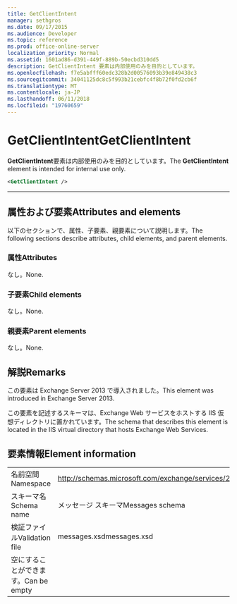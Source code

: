```yaml
---
title: GetClientIntent
manager: sethgros
ms.date: 09/17/2015
ms.audience: Developer
ms.topic: reference
ms.prod: office-online-server
localization_priority: Normal
ms.assetid: 1601ad86-d391-449f-889b-50ecbd310dd5
description: GetClientIntent 要素は内部使用のみを目的としています。
ms.openlocfilehash: f7e5abfff60edc328b2d00576093b39e849438c3
ms.sourcegitcommit: 34041125dc8c5f993b21cebfc4f8b72f0fd2cb6f
ms.translationtype: MT
ms.contentlocale: ja-JP
ms.lasthandoff: 06/11/2018
ms.locfileid: "19760659"
---
```

# <a name="getclientintent"></a><span data-ttu-id="053cc-103">GetClientIntent</span><span class="sxs-lookup"><span data-stu-id="053cc-103">GetClientIntent</span></span>

<span data-ttu-id="053cc-104">**GetClientIntent**要素は内部使用のみを目的としています。</span><span class="sxs-lookup"><span data-stu-id="053cc-104">The **GetClientIntent** element is intended for internal use only.</span></span> 
  
```XML
<GetClientIntent />
```

 ****
## <a name="attributes-and-elements"></a><span data-ttu-id="053cc-105">属性および要素</span><span class="sxs-lookup"><span data-stu-id="053cc-105">Attributes and elements</span></span>

<span data-ttu-id="053cc-106">以下のセクションで、属性、子要素、親要素について説明します。</span><span class="sxs-lookup"><span data-stu-id="053cc-106">The following sections describe attributes, child elements, and parent elements.</span></span>
  
### <a name="attributes"></a><span data-ttu-id="053cc-107">属性</span><span class="sxs-lookup"><span data-stu-id="053cc-107">Attributes</span></span>

<span data-ttu-id="053cc-108">なし。</span><span class="sxs-lookup"><span data-stu-id="053cc-108">None.</span></span>
  
### <a name="child-elements"></a><span data-ttu-id="053cc-109">子要素</span><span class="sxs-lookup"><span data-stu-id="053cc-109">Child elements</span></span>

<span data-ttu-id="053cc-110">なし。</span><span class="sxs-lookup"><span data-stu-id="053cc-110">None.</span></span>
  
### <a name="parent-elements"></a><span data-ttu-id="053cc-111">親要素</span><span class="sxs-lookup"><span data-stu-id="053cc-111">Parent elements</span></span>

<span data-ttu-id="053cc-112">なし。</span><span class="sxs-lookup"><span data-stu-id="053cc-112">None.</span></span>
  
## <a name="remarks"></a><span data-ttu-id="053cc-113">解説</span><span class="sxs-lookup"><span data-stu-id="053cc-113">Remarks</span></span>

<span data-ttu-id="053cc-114">この要素は Exchange Server 2013 で導入されました。</span><span class="sxs-lookup"><span data-stu-id="053cc-114">This element was introduced in Exchange Server 2013.</span></span>
  
<span data-ttu-id="053cc-115">この要素を記述するスキーマは、Exchange Web サービスをホストする IIS 仮想ディレクトリに置かれています。</span><span class="sxs-lookup"><span data-stu-id="053cc-115">The schema that describes this element is located in the IIS virtual directory that hosts Exchange Web Services.</span></span>
  
## <a name="element-information"></a><span data-ttu-id="053cc-116">要素情報</span><span class="sxs-lookup"><span data-stu-id="053cc-116">Element information</span></span>

|||
|:-----|:-----|
|<span data-ttu-id="053cc-117">名前空間</span><span class="sxs-lookup"><span data-stu-id="053cc-117">Namespace</span></span>  <br/> |http://schemas.microsoft.com/exchange/services/2006/messages  <br/> |
|<span data-ttu-id="053cc-118">スキーマ名</span><span class="sxs-lookup"><span data-stu-id="053cc-118">Schema name</span></span>  <br/> |<span data-ttu-id="053cc-119">メッセージ スキーマ</span><span class="sxs-lookup"><span data-stu-id="053cc-119">Messages schema</span></span>  <br/> |
|<span data-ttu-id="053cc-120">検証ファイル</span><span class="sxs-lookup"><span data-stu-id="053cc-120">Validation file</span></span>  <br/> |<span data-ttu-id="053cc-121">messages.xsd</span><span class="sxs-lookup"><span data-stu-id="053cc-121">messages.xsd</span></span>  <br/> |
|<span data-ttu-id="053cc-122">空にすることができます。</span><span class="sxs-lookup"><span data-stu-id="053cc-122">Can be empty</span></span>  <br/> ||
   

